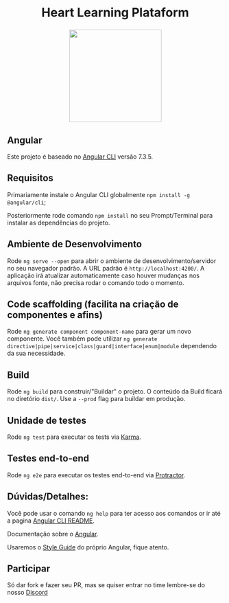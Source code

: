 <h1 align="center">
  Heart Learning Plataform
</h1>

<h3 align="center">
  <img src="https://heartdevs.com/wp-content/uploads/2018/12/logo.png" width="215"><br>
  <a href="https://discord.me/he4rt" target="_blank"></a>
</h3>

## Angular
Este projeto é baseado no [Angular CLI](https://github.com/angular/angular-cli) versão 7.3.5.

## Requisitos
Primariamente instale o Angular CLI globalmente `npm install -g @angular/cli`;

Posteriormente rode comando `npm install` no seu Prompt/Terminal para instalar as dependências do projeto.

## Ambiente de Desenvolvimento

Rode `ng serve --open` para abrir o ambiente de desenvolvimento/servidor no seu navegador padrão. A URL padrão é `http://localhost:4200/`. A aplicação irá atualizar automaticamente caso houver mudanças nos arquivos fonte, não precisa rodar o comando todo o momento.

## Code scaffolding (facilita na criação de componentes e afins)

Rode `ng generate component component-name` para gerar um novo componente. Você também pode utilizar `ng generate directive|pipe|service|class|guard|interface|enum|module` dependendo da sua necessidade.

## Build

Rode `ng build` para construir/"Buildar" o projeto. O conteúdo da Build ficará no diretório `dist/`. Use a `--prod` flag para buildar em produção.

##  Unidade de testes

Rode `ng test` para executar os tests via [Karma](https://karma-runner.github.io).

## Testes end-to-end

Rode `ng e2e` para executar os testes end-to-end via [Protractor](http://www.protractortest.org/).

## Dúvidas/Detalhes:

Você pode usar o comando `ng help` para ter acesso aos comandos or ir até a pagina [Angular CLI README](https://github.com/angular/angular-cli/blob/master/README.md).

Documentação sobre o [Angular](https://angular.io/docs).

Usaremos o [Style Guide](https://angular.io/guide/styleguide) do próprio Angular, fique atento.

## Participar

Só dar fork e fazer seu PR, mas se quiser entrar no time lembre-se do nosso [Discord](https://discord.me/he4rt)


